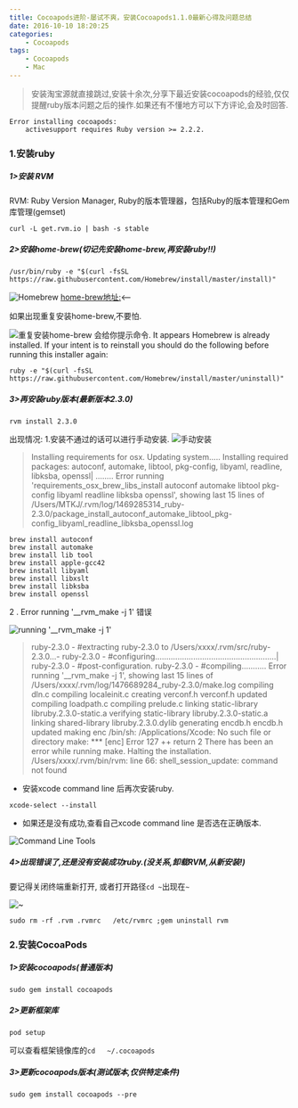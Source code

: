 ```yaml
---
title: Cocoapods进阶-屡试不爽，安装Cocoapods1.1.0最新心得及问题总结
date: 2016-10-10 18:20:25
categories:
    - Cocoapods
tags: 
    - Cocoapods
    - Mac
---
```


>安装淘宝源就直接跳过,安装十余次,分享下最近安装cocoapods的经验,仅仅提醒ruby版本问题之后的操作.如果还有不懂地方可以下方评论,会及时回答.
```
Error installing cocoapods:
	activesupport requires Ruby version >= 2.2.2.
```

### 1.安装ruby 
##### 1>安装 RVM 
RVM: Ruby Version Manager, Ruby的版本管理器，包括Ruby的版本管理和Gem库管理(gemset)
```
curl -L get.rvm.io | bash -s stable
```
##### 2>安装home-brew(切记先安装home-brew,再安装ruby!!)
```
/usr/bin/ruby -e "$(curl -fsSL https://raw.githubusercontent.com/Homebrew/install/master/install)"
```

![Homebrew](http://upload-images.jianshu.io/upload_images/1666327-6909f2a40a341691.png?imageMogr2/auto-orient/strip%7CimageView2/2/w/1240)
[home-brew地址:](http://brew.sh)<--

如果出现重复安装home-brew,不要怕.

![重复安装home-brew](http://upload-images.jianshu.io/upload_images/1666327-775c733738fa3fdc.png?imageMogr2/auto-orient/strip%7CimageView2/2/w/1240)
会给你提示命令.
It appears Homebrew is already installed. If your intent is to reinstall you
should do the following before running this installer again:
```
ruby -e "$(curl -fsSL https://raw.githubusercontent.com/Homebrew/install/master/uninstall)"
```

##### 3>再安装ruby版本(最新版本2.3.0)
```
rvm install 2.3.0
```
出现情况:
1.安装不通过的话可以进行手动安装.
![手动安装](http://upload-images.jianshu.io/upload_images/1666327-45656448ed643a15.png?imageMogr2/auto-orient/strip%7CimageView2/2/w/1240)

>Installing requirements for osx.
Updating system.....
Installing required packages: autoconf, automake, libtool, pkg-config, libyaml, readline, libksba, openssl|
........
Error running 'requirements_osx_brew_libs_install autoconf automake libtool pkg-config libyaml readline libksba openssl',
showing last 15 lines of /Users/MTKJ/.rvm/log/1469285314_ruby-2.3.0/package_install_autoconf_automake_libtool_pkg-config_libyaml_readline_libksba_openssl.log

```
brew install autoconf
brew install automake
brew install lib tool
brew install apple-gcc42
brew install libyaml
brew install libxslt
brew install libksba
brew install openssl
```

2 . Error running '__rvm_make -j 1' 错误

![running '__rvm_make -j 1'](http://upload-images.jianshu.io/upload_images/1666327-4fa021187046f2d3.jpg?imageMogr2/auto-orient/strip%7CimageView2/2/w/1240)

>ruby-2.3.0 - #extracting ruby-2.3.0 to /Users/xxxx/.rvm/src/ruby-2.3.0...-
ruby-2.3.0 - #configuring......................................................|
ruby-2.3.0 - #post-configuration.
ruby-2.3.0 - #compiling...........
Error running '__rvm_make -j 1',
showing last 15 lines of /Users/xxxx/.rvm/log/1476689284_ruby-2.3.0/make.log
compiling dln.c
compiling localeinit.c
creating verconf.h
verconf.h updated
compiling loadpath.c
compiling prelude.c
linking static-library libruby.2.3.0-static.a
verifying static-library libruby.2.3.0-static.a
linking shared-library libruby.2.3.0.dylib
generating encdb.h
encdb.h updated
making enc
/bin/sh: /Applications/Xcode: No such file or directory
make: *** [enc] Error 127
++ return 2
There has been an error while running make. Halting the installation.
/Users/xxxx/.rvm/bin/rvm: line 66: shell_session_update: command not found

* 安装xcode command line 后再次安装ruby.

```
xcode-select --install
```
* 如果还是没有成功,查看自己xcode command line 是否选在正确版本.

![Command Line Tools](http://upload-images.jianshu.io/upload_images/1666327-b9ed79eaa12daa63.png?imageMogr2/auto-orient/strip%7CimageView2/2/w/1240)

##### 4>出现错误了,还是没有安装成功ruby.(没关系,卸载RVM,从新安装!)
要记得关闭终端重新打开, 或者打开路径`cd ~`出现在`~`

![~](http://upload-images.jianshu.io/upload_images/1666327-801a78332b5d3df5.png?imageMogr2/auto-orient/strip%7CimageView2/2/w/1240)

```
sudo rm -rf .rvm .rvmrc   /etc/rvmrc ;gem uninstall rvm
```
### 2.安装CocoaPods
##### 1>安装cocoapods(普通版本)
```
sudo gem install cocoapods
```
##### 2>更新框架库 
```
pod setup
```
可以查看框架镜像库的`cd   ~/.cocoapods`

##### 3>更新cocoapods版本(测试版本,仅供特定条件)
```
sudo gem install cocoapods --pre
```

